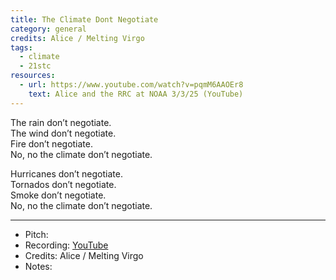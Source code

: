 ```yaml
---
title: The Climate Dont Negotiate
category: general
credits: Alice / Melting Virgo
tags:
  - climate
  - 21stc
resources:
  - url: https://www.youtube.com/watch?v=pqmM6AAOEr8
    text: Alice and the RRC at NOAA 3/3/25 (YouTube)
---
```

The rain don’t negotiate.\
The wind don’t negotiate.\
Fire don’t negotiate.\
No, no the climate don’t negotiate.  

Hurricanes don’t negotiate.\
Tornados don’t negotiate.\
Smoke don’t negotiate.\
No, no the climate don’t negotiate.  

- - -

* Pitch: 
* Recording:  [YouTube](https://www.youtube.com/watch?v=pqmM6AAOEr8)
* Credits: Alice / Melting Virgo
* Notes:
